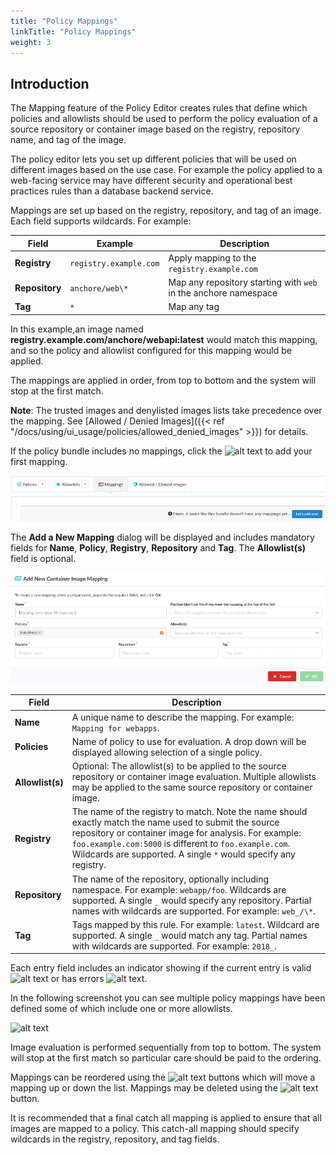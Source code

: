 ```yaml
---
title: "Policy Mappings"
linkTitle: "Policy Mappings"
weight: 3
---
```


## Introduction

The Mapping feature of the Policy Editor creates rules that define which 
policies and allowlists should be used to perform the policy evaluation of a 
source repository or container image based on the registry, repository name, 
and tag of the image.

The policy editor lets you set up different policies that will be used on
different images based on the use case. For example the policy applied to a
web-facing service may have different security and operational best 
practices rules than a database backend service.

Mappings are set up based on the registry, repository, and tag of an image. Each
field supports wildcards. For example:

| Field      | Example                | Description                                                     |
| ---------- | ---------------------- | --------------------------------------------------------------- |
| **Registry**   | `registry.example.com` | Apply mapping to the `registry.example.com`                     |
| **Repository** | `anchore/web\*`        | Map any repository starting with `web` in the anchore namespace |
| **Tag**        | `*`                    | Map any tag                                                     |

In this example,an image named **registry.example.com/anchore/webapi:latest**
would match this mapping, and so the policy and allowlist configured for this
mapping would be applied.

The mappings are applied in order, from top to bottom and the system will stop
at the first match.

**Note**: The trusted images and denylisted images lists take precedence over
the mapping. See [Allowed / Denied Images]({{< ref "/docs/using/ui_usage/policies/allowed_denied_images" >}}) for
details.

If the policy bundle includes no mappings, click the
![alt text](LetsAddOne.jpeg) to add your first mapping.

![alt text](lets-add-one.png)

The **Add a New Mapping** dialog will be displayed and includes mandatory fields
for **Name**, **Policy**, **Registry**, **Repository** and **Tag**. The
**Allowlist(s)** field is optional.

![alt text](add-new-container-image-mapping.png)

| Field            | Description |
|------------------|---------|
| **Name**         | A unique name to describe the mapping. For example: `Mapping for webapps`.|
| **Policies**     | Name of policy to use for evaluation. A drop down will be displayed allowing selection of a single policy.|
| **Allowlist(s)** | Optional: The allowlist(s) to be applied to the source repository or container image evaluation. Multiple allowlists may be applied to the same source repository or container image.|
| **Registry**     | The name of the registry to match. Note the name should exactly match the name used to submit the source repository or container image for analysis. For example: `foo.example.com:5000` is different to `foo.example.com`. Wildcards are supported. A single `*` would specify any registry. |
| **Repository**   | The name of the repository, optionally including namespace. For example: `webapp/foo`. Wildcards are supported. A single `_` would specify any repository. Partial names with wildcards are supported. For example: `web_/\*`.|
| **Tag**          | Tags mapped by this rule. For example: `latest`. Wildcard are supported. A single `_` would match any tag. Partial names with wildcards are supported. For example: `2018_`.|

Each entry field includes an indicator showing if the current entry is valid
![alt text](Check.png) or has errors ![alt text](X.png).

In the following screenshot you can see multiple policy mappings have been defined
some of which include one or more allowlists.

![alt text](MultipleMappings.png)

Image evaluation is performed sequentially from top to bottom. The system will
stop at the first match so particular care should be paid to the ordering.

Mappings can be reordered using the ![alt text](UpDownButtons.png) buttons which
will move a mapping up or down the list. Mappings may be deleted using the
![alt text](TrashButton.png) button.

It is recommended that a final catch all mapping is applied to ensure that all
images are mapped to a policy. This catch-all mapping should specify wildcards
in the registry, repository, and tag fields.
